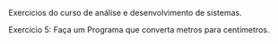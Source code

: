 Exercicios do curso de análise e desenvolvimento de sistemas.

Exercício 5: Faça um Programa que converta metros para centímetros.
